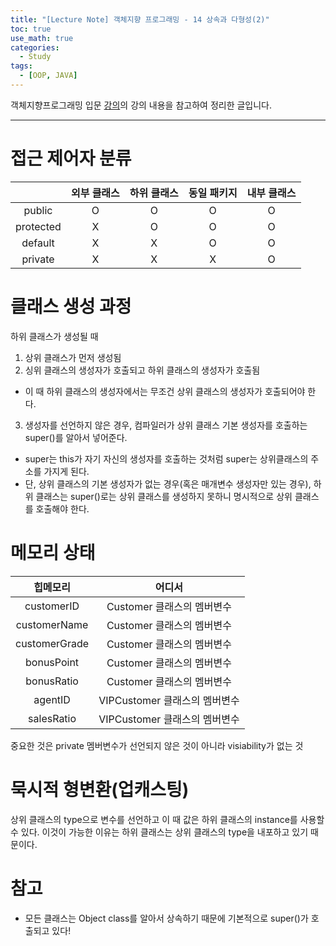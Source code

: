 ```yaml
---
title: "[Lecture Note] 객체지향 프로그래밍 - 14 상속과 다형성(2)"
toc: true
use_math: true
categories:
  - Study
tags:
  - [OOP, JAVA]
---
```


객체지향프로그래밍 입문 [강의](https://www.inflearn.com/course/%EC%9E%90%EB%B0%94-%ED%94%84%EB%A1%9C%EA%B7%B8%EB%9E%98%EB%B0%8D-%EC%9E%85%EB%AC%B8/dashboard)의 강의 내용을 참고하여 정리한 글입니다.

******

# 접근 제어자 분류

||외부 클래스|하위 클래스|동일 패키지|내부 클래스|
|:---:|:---:|:---:|:---:|:---:|
|public|O|O|O|O|
|protected|X|O|O|O|
|default|X|X|O|O|
|private|X|X|X|O|

# 클래스 생성 과정

하위 클래스가 생성될 때 
1. 상위 클래스가 먼저 생성됨
2. 싱위 클래스의 생성자가 호출되고 하위 클래스의 생성자가 호출됨
  - 이 때 하위 클래스의 생성자에서는 무조건 상위 클래스의 생성자가 호출되어야 한다.
3. 생성자를 선언하지 않은 경우, 컴파일러가 상위 클래스 기본 생성자를 호출하는 super()를 알아서 넣어준다.
  - super는 this가 자기 자신의 생성자를 호출하는 것처럼 super는 상위클래스의 주소를 가지게 된다.
  - 단, 상위 클래스의 기본 생성자가 없는 경우(혹은 매개변수 생성자만 있는 경우), 하위 클래스는 super()로는 상위 클래스를 생성하지 못하니 명시적으로 상위 클래스를 호출해야 한다.

# 메모리 상태

|힙메모리|어디서|
|:---:|:---:|
|customerID|Customer 클래스의 멤버변수|
|customerName|Customer 클래스의 멤버변수|
|customerGrade|Customer 클래스의 멤버변수|
|bonusPoint|Customer 클래스의 멤버변수|
|bonusRatio|Customer 클래스의 멤버변수|
|agentID|VIPCustomer 클래스의 멤버변수|
|salesRatio|VIPCustomer 클래스의 멤버변수|

중요한 것은 private 멤버변수가 선언되지 않은 것이 아니라 visiability가 없는 것

# 묵시적 형변환(업캐스팅)

상위 클래스의 type으로 변수를 선언하고 이 때 값은 하위 클래스의 instance를 사용할 수 있다. 이것이 가능한 이유는 하위 클래스는 상위 클래스의 type을 내포하고 있기 때문이다. 



# 참고

- 모든 클래스는 Object class를 알아서 상속하기 때문에 기본적으로 super()가 호출되고 있다!